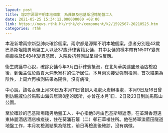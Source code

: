 ```yaml
---
layout: post
title: 增2宗源頭不明本地個案　為菲傭及巴基斯坦籍地盤工人
date: 2021-05-25 15:34:12.000000000 +08:00
link: https://news.rthk.hk/rthk/ch/component/k2/1592567-20210525.htm
categories: rthk
---
```


本港新增兩宗新型肺炎確診個案，兩宗都是源頭不明本地個案，患者分別是43歲巴基斯坦籍男地盤工人以及37歲菲律賓籍女傭，其中女傭的樣本帶有N501Y變異病毒株及E484K變異基因，入院後抗體測試呈陽性反應。

衞生防護中心說，確診女傭今年3月由菲律賓抵港，在北角華美達盛景酒店檢疫後，到僱主位於西貢大洞禾寮村的住所居住，本月兩次接受強制檢測，首次結果為陰性，上周六再檢測結果為陽性，沒有病徵。

中心說，該名女傭上月30日及本月11日曾到入境處火炭辦事處，本月9日及16日曾到訪親戚位於馬鞍山海典居第8座的居所，亦曾在本月1日、2日及23日到訪馬鞍山公園。

至於確診的巴基斯坦籍男地盤工人，中心指他3月由巴基斯坦返港，在荃灣香港遠東絲麗酒店酒店檢疫後，住在葵涌石籬（二）邨石華樓住所。他在將軍澳藍田隧道地盤工作，本月初檢測結果為陰性，前日再檢測後確診，沒有病徵。
